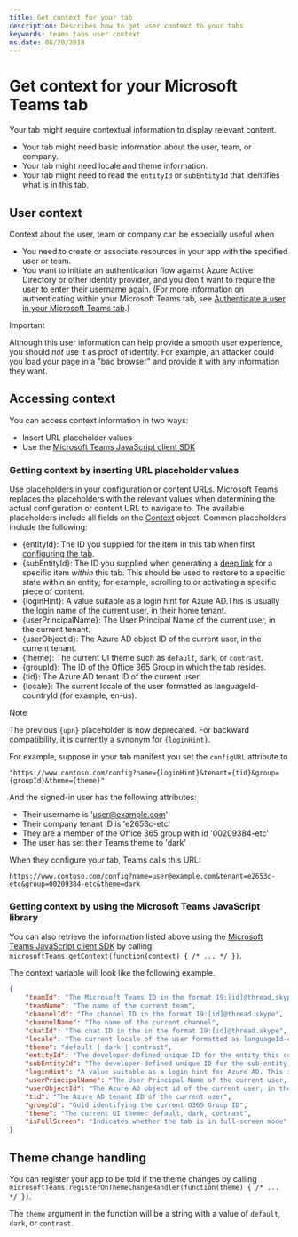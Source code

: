 ```yaml
---
title: Get context for your tab
description: Describes how to get user context to your tabs
keywords: teams tabs user context
ms.date: 08/20/2018
---
```


# Get context for your Microsoft Teams tab

Your tab might require contextual information to display relevant content.

* Your tab might need basic information about the user, team, or company.
* Your tab might need locale and theme information.
* Your tab might need to read the `entityId` or `subEntityId` that identifies what is in this tab.

## User context

Context about the user, team or company can be especially useful when

* You need to create or associate resources in your app with the specified user or team.
* You want to initiate an authentication flow against Azure Active Directory or other identity provider, and you don't want to require the user to enter their username again. (For more information on authenticating within your Microsoft Teams tab, see [Authenticate a user in your Microsoft Teams tab](~/concepts/authentication/authentication).)

> [!IMPORTANT]
> Although this user information can help provide a smooth user experience, you should *not* use it as proof of identity. For example, an attacker could you load your page in a "bad browser" and provide it with any information they want.

## Accessing context

You can access context information in two ways:

* Insert URL placeholder values
* Use the [Microsoft Teams JavaScript client SDK](/javascript/api/overview/msteams-client)

### Getting context by inserting URL placeholder values

Use placeholders in your configuration or content URLs. Microsoft Teams replaces the placeholders with the relevant values when determining the actual configuration or content URL to navigate to. The available placeholders include all fields on the [Context](https://docs.microsoft.com/en-us/javascript/api/@microsoft/teams-js/microsoftteams.context) object. Common placeholders include the following:

* {entityId}: The ID you supplied for the item in this tab when first [configuring the tab](~/concepts/tabs/tabs-configuration).
* {subEntityId}: The ID you supplied when generating a [deep link](~/concepts/deep-links) for a specific item _within_ this tab. This should be used to restore to a specific state within an entity; for example, scrolling to or activating a specific piece of content.
* {loginHint}: A value suitable as a login hint for Azure AD.This is usually the login name of the current user, in their home tenant.
* {userPrincipalName}: The User Principal Name of the current user, in the current tenant.
* {userObjectId}: The Azure AD object ID of the current user, in the current tenant.
* {theme}: The current UI theme such as `default`, `dark`, or `contrast`.
* {groupId}: The ID of the Office 365 Group in which the tab resides.
* {tid}: The Azure AD tenant ID of the current user.
* {locale}: The current locale of the user formatted as languageId-countryId (for example, en-us).

>[!NOTE]
>The previous `{upn}` placeholder is now deprecated. For backward compatibility, it is currently a synonym for `{loginHint}`.

For example, suppose in your tab manifest you set the `configURL` attribute to

`"https://www.contoso.com/config?name={loginHint}&tenant={tid}&group={groupId}&theme={theme}"`

And the signed-in user has the following attributes:

* Their username is 'user@example.com'
* Their company tenant ID is 'e2653c-etc'
* They are a member of the Office 365 group with id '00209384-etc' 
* The user has set their Teams theme to 'dark'

When they configure your tab, Teams calls this URL:

`https://www.contoso.com/config?name=user@example.com&tenant=e2653c-etc&group=00209384-etc&theme=dark`

### Getting context by using the Microsoft Teams JavaScript library

You can also retrieve the information listed above using the [Microsoft Teams JavaScript client SDK](/javascript/api/overview/msteams-client) by calling `microsoftTeams.getContext(function(context) { /* ... */ })`.

The context variable will look like the following example.

```json
{
    "teamId": "The Microsoft Teams ID in the format 19:[id]@thread.skype",
    "teamName": "The name of the current team",
    "channelId": "The channel ID in the format 19:[id]@thread.skype",
    "channelName": "The name of the current channel",
    "chatId": "The chat ID in the in the format 19:[id]@thread.skype",
    "locale": "The current locale of the user formatted as languageId-countryId (for example, en-us)",
    "theme": "default | dark | contrast",
    "entityId": "The developer-defined unique ID for the entity this content points to",
    "subEntityId": "The developer-defined unique ID for the sub-entity this content points to",
    "loginHint": "A value suitable as a login hint for Azure AD. This is usually the login name of the current user, in their home tenant",
    "userPrincipalName": "The User Principal Name of the current user, in the current tenant",
    "userObjectId": "The Azure AD object id of the current user, in the current tenant",
    "tid": "The Azure AD tenant ID of the current user",
    "groupId": "Guid identifying the current O365 Group ID",
    "theme": "The current UI theme: default, dark, contrast",
    "isFullScreen": "Indicates whether the tab is in full-screen mode"
}
```

## Theme change handling

You can register your app to be told if the theme changes by calling `microsoftTeams.registerOnThemeChangeHandler(function(theme) { /* ... */ })`.

The `theme` argument in the function will be a string with a value of `default`, `dark`, or `contrast`.
